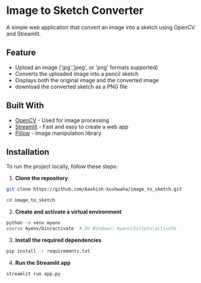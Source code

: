 # Image to Sketch Converter

A simple web application that convert an image into a sketch using OpenCV and Streamlit.

## Feature
- Upload an image ('jpg','jpeg', or 'png' formats supported)
- Converts the uploaded image into a pencil sketch
- Displays both the original image and the converted image
- download the converted sketch as a PNG file

## Built With

- [OpenCV](https://opencv.org/) - Used for image processing
- [Streamlit](https://streamlit.io/) - Fast and easy to create a web app
- [Pillow](https://python-pillow.org/) - Image manipulation library

## Installation

To run the project locally, follow these steps:
1. **Clone the repository**
```bash
git clone https://github.com/Aashish-kushwaha/image_to_sketch.git

cd image_to_sketch
```

2. **Create and activate a virtual environment**
```bash
python -m venv myenv
source myenv/bin/activate  # On Windows: myenv\Scripts\activate
```

3. **Install the required dependencies**
```bash
pip install -r requirements.txt
```
4. **Run the Streamlit app**
```bash
streamlit run app.py
```